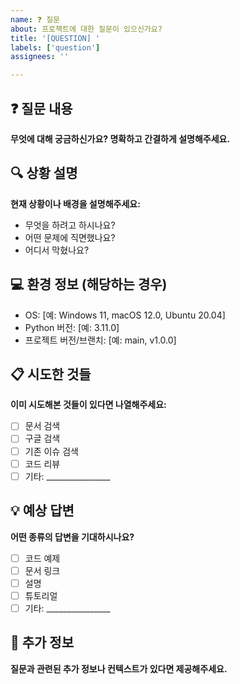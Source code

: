```yaml
---
name: ❓ 질문
about: 프로젝트에 대한 질문이 있으신가요?
title: '[QUESTION] '
labels: ['question']
assignees: ''

---
```


## ❓ 질문 내용
**무엇에 대해 궁금하신가요? 명확하고 간결하게 설명해주세요.**

## 🔍 상황 설명
**현재 상황이나 배경을 설명해주세요:**
- 무엇을 하려고 하시나요?
- 어떤 문제에 직면했나요?
- 어디서 막혔나요?

## 💻 환경 정보 (해당하는 경우)
- OS: [예: Windows 11, macOS 12.0, Ubuntu 20.04]
- Python 버전: [예: 3.11.0]
- 프로젝트 버전/브랜치: [예: main, v1.0.0]

## 📋 시도한 것들
**이미 시도해본 것들이 있다면 나열해주세요:**
- [ ] 문서 검색
- [ ] 구글 검색
- [ ] 기존 이슈 검색
- [ ] 코드 리뷰
- [ ] 기타: ________________

## 💡 예상 답변
**어떤 종류의 답변을 기대하시나요?**
- [ ] 코드 예제
- [ ] 문서 링크
- [ ] 설명
- [ ] 튜토리얼
- [ ] 기타: ________________

## 📝 추가 정보
**질문과 관련된 추가 정보나 컨텍스트가 있다면 제공해주세요.** 